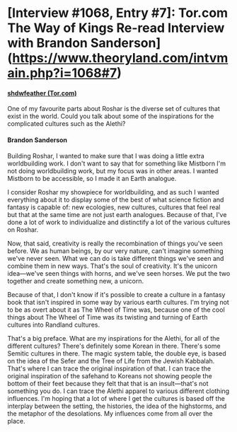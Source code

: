 # [Interview #1068, Entry #7]: Tor.com The Way of Kings Re-read Interview with Brandon Sanderson](https://www.theoryland.com/intvmain.php?i=1068#7)

#### [shdwfeather (Tor.com)](http://www.tor.com/blogs/2014/05/the-way-of-kings-reread-epilogue-and-all-that-comes-after#444653)

One of my favourite parts about Roshar is the diverse set of cultures that exist in the world. Could you talk about some of the inspirations for the complicated cultures such as the Alethi?

#### Brandon Sanderson

Building Roshar, I wanted to make sure that I was doing a little extra worldbuilding work. I don't want to say that for something like Mistborn I'm not doing worldbuilding work, but my focus was in other areas. I wanted Mistborn to be accessible, so I made it an Earth analogue.

I consider Roshar my showpiece for worldbuilding, and as such I wanted everything about it to display some of the best of what science fiction and fantasy is capable of: new ecologies, new cultures, cultures that feel real but that at the same time are not just earth analogues. Because of that, I've done a lot of work to individualize and distinctify a lot of the various cultures on Roshar.

Now, that said, creativity is really the recombination of things you've seen before. We as human beings, by our very nature, can't imagine something we've never seen. What we can do is take different things we've seen and combine them in new ways. That's the soul of creativity. It's the unicorn idea—we've seen things with horns, and we've seen horses. We put the two together and create something new, a unicorn.

Because of that, I don't know if it's possible to create a culture in a fantasy book that isn't inspired in some way by various earth cultures. I'm trying not to be as overt about it as The Wheel of Time was, because one of the cool things about The Wheel of Time was its twisting and turning of Earth cultures into Randland cultures.

That's a big preface. What are my inspirations for the Alethi, for all of the different cultures? There's definitely some Korean in there. There's some Semitic cultures in there. The magic system table, the double eye, is based on the idea of the Sefer and the Tree of Life from the Jewish Kabbalah. That's where I can trace the original inspiration of that. I can trace the original inspiration of the safehand to Koreans not showing people the bottom of their feet because they felt that that is an insult—that's not something you do. I can trace the Alethi apparel to various different clothing influences. I'm hoping that a lot of where I get the cultures is based off the interplay between the setting, the histories, the idea of the highstorms, and the metaphor of the desolations. My influences come from all over the place.

